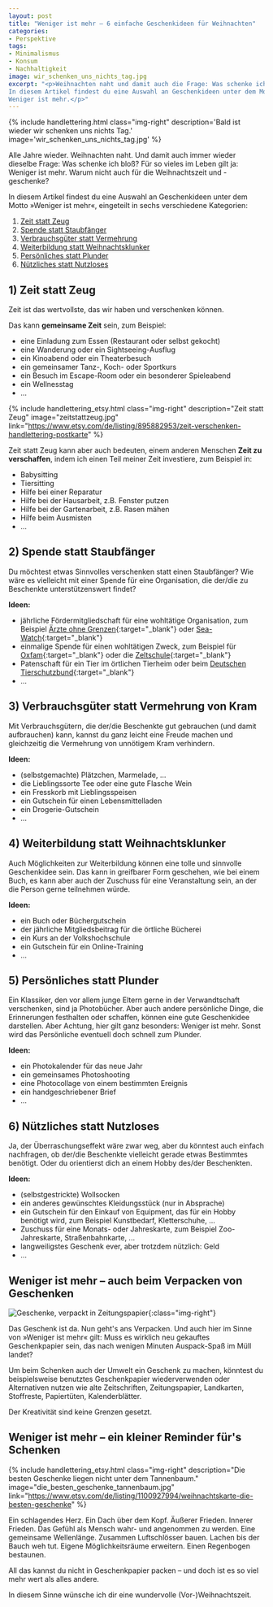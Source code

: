 ```yaml
---
layout: post
title: "Weniger ist mehr – 6 einfache Geschenkideen für Weihnachten"
categories:
- Perspektive
tags:
- Minimalismus
- Konsum
- Nachhaltigkeit
image: wir_schenken_uns_nichts_tag.jpg
excerpt: "<p>Weihnachten naht und damit auch die Frage: Was schenke ich bloß?
In diesem Artikel findest du eine Auswahl an Geschenkideen unter dem Motto:
Weniger ist mehr.</p>"
---
```


{% include handlettering.html
  class="img-right"
  description='Bald ist wieder wir schenken uns nichts Tag.'
  image='wir_schenken_uns_nichts_tag.jpg'
%}

Alle Jahre wieder. Weihnachten naht. Und damit auch immer wieder dieselbe Frage:
Was schenke ich bloß? Für so vieles im Leben gilt ja: Weniger ist mehr. Warum
nicht auch für die Weihnachtszeit und -geschenke?

In diesem Artikel findest du eine Auswahl an Geschenkideen unter dem Motto
»Weniger ist mehr«, eingeteilt in sechs verschiedene Kategorien:

1. [Zeit statt Zeug](#1-zeit-statt-zeug)
2. [Spende statt Staubfänger](#2-spende-statt-staubfänger)
3. [Verbrauchsgüter statt Vermehrung](#3-verbrauchsgüter-statt-vermehrung-von-kram)
4. [Weiterbildung statt Weihnachtsklunker](#4-weiterbildung-statt-weihnachtsklunker)
5. [Persönliches statt Plunder](#5-persönliches-statt-plunder)
6. [Nützliches statt Nutzloses](#6-nützliches-statt-nutzloses)

## 1) Zeit statt Zeug

Zeit ist das wertvollste, das wir haben und verschenken können.

Das kann **gemeinsame Zeit** sein, zum Beispiel:

* eine Einladung zum Essen (Restaurant oder selbst gekocht)
* eine Wanderung oder ein Sightseeing-Ausflug
* ein Kinoabend oder ein Theaterbesuch
* ein gemeinsamer Tanz-, Koch- oder Sportkurs
* ein Besuch im Escape-Room oder ein besonderer Spieleabend
* ein Wellnesstag
* ...

{% include handlettering_etsy.html
  class="img-right"
  description="Zeit statt Zeug"
  image="zeitstattzeug.jpg"
  link="https://www.etsy.com/de/listing/895882953/zeit-verschenken-handlettering-postkarte"
%}

Zeit statt Zeug kann aber auch bedeuten, einem anderen Menschen
**Zeit zu verschaffen**, indem ich einen Teil meiner Zeit investiere, zum
Beispiel in:

* Babysitting
* Tiersitting
* Hilfe bei einer Reparatur
* Hilfe bei der Hausarbeit, z.B. Fenster putzen
* Hilfe bei der Gartenarbeit, z.B. Rasen mähen
* Hilfe beim Ausmisten
* ...

## 2) Spende statt Staubfänger

Du möchtest etwas Sinnvolles verschenken statt einen Staubfänger? Wie wäre es
vielleicht mit einer Spende für eine Organisation, die der/die zu Beschenkte
unterstützenswert findet?

**Ideen:**

* jährliche Fördermitgliedschaft für eine wohltätige Organisation, zum Beispiel
  [Ärzte ohne Grenzen](https://www.aerzte-ohne-grenzen.de/online-spenden){:target="_blank"} oder [Sea-Watch](https://sea-watch.org/spenden/foerdermitglied/){:target="_blank"}
* einmalige Spende für einen wohltätigen Zweck, zum Beispiel für
  [Oxfam](https://unverpackt.oxfam.de/alle-geschenke){:target="_blank"} oder die [Zeltschule](https://www.zeltschule.org/jetzt-helfen/spenden/){:target="_blank"}
* Patenschaft für ein Tier im örtlichen Tierheim oder beim
  [Deutschen Tierschutzbund](https://www.tierschutzbund.de/spendenportal/pate-werden/geschenk-patenformular/){:target="_blank"}
* ...

## 3) Verbrauchsgüter statt Vermehrung von Kram

Mit Verbrauchsgütern, die der/die Beschenkte gut gebrauchen (und damit
aufbrauchen) kann, kannst du ganz leicht eine Freude machen und gleichzeitig die
Vermehrung von unnötigem Kram verhindern.

**Ideen:**

* (selbstgemachte) Plätzchen, Marmelade, ...
* die Lieblingssorte Tee oder eine gute Flasche Wein
* ein Fresskorb mit Lieblingsspeisen
* ein Gutschein für einen Lebensmittelladen
* ein Drogerie-Gutschein
* ...

## 4) Weiterbildung statt Weihnachtsklunker

Auch Möglichkeiten zur Weiterbildung können eine tolle und sinnvolle
Geschenkidee sein. Das kann in greifbarer Form geschehen, wie bei einem Buch, es
kann aber auch der Zuschuss für eine Veranstaltung sein, an der die Person
gerne teilnehmen würde.

**Ideen:**

* ein Buch oder Büchergutschein
* der jährliche Mitgliedsbeitrag für die örtliche Bücherei
* ein Kurs an der Volkshochschule
* ein Gutschein für ein Online-Training
* ...

## 5) Persönliches statt Plunder

Ein Klassiker, den vor allem junge Eltern gerne in der Verwandtschaft
verschenken, sind ja Photobücher. Aber auch andere persönliche Dinge, die
Erinnerungen festhalten oder schaffen, können eine gute Geschenkidee darstellen.
Aber Achtung, hier gilt ganz besonders: Weniger ist mehr. Sonst wird das
Persönliche eventuell doch schnell zum Plunder.

**Ideen:**

* ein Photokalender für das neue Jahr
* ein gemeinsames Photoshooting
* eine Photocollage von einem bestimmten Ereignis
* ein handgeschriebener Brief
* ...

## 6) Nützliches statt Nutzloses

Ja, der Überraschungseffekt wäre zwar weg, aber du könntest auch einfach
nachfragen, ob der/die Beschenkte vielleicht gerade etwas Bestimmtes benötigt.
Oder du orientierst dich an einem Hobby des/der Beschenkten.

**Ideen:**

* (selbstgestrickte) Wollsocken
* ein anderes gewünschtes Kleidungsstück (nur in Absprache)
* ein Gutschein für den Einkauf von Equipment, das für ein Hobby benötigt wird, zum Beispiel Kunstbedarf, Kletterschuhe, ...
* Zuschuss für eine Monats- oder Jahreskarte, zum Beispiel Zoo-Jahreskarte, Straßenbahnkarte, ...
* langweiligstes Geschenk ever, aber trotzdem nützlich: Geld
* ...

## Weniger ist mehr – auch beim Verpacken von Geschenken

![Geschenke, verpackt in Zeitungspapier]({{site.baseurl}}/assets/img/posts/geschenke-in-zeitungspapier.jpg){:class="img-right"}

Das Geschenk ist da. Nun geht's ans Verpacken. Und auch hier im Sinne von
»Weniger ist mehr« gilt: Muss es wirklich neu gekauftes Geschenkpapier sein, das
nach wenigen Minuten Auspack-Spaß im Müll landet?

Um beim Schenken auch der Umwelt ein Geschenk zu machen, könntest du
beispielsweise benutztes Geschenkpapier wiederverwenden oder Alternativen nutzen
wie alte Zeitschriften, Zeitungspapier, Landkarten, Stoffreste, Papiertüten,
Kalenderblätter.

Der Kreativität sind keine Grenzen gesetzt.

## Weniger ist mehr – ein kleiner Reminder für's Schenken

{% include handlettering_etsy.html
  class="img-right"
  description="Die besten Geschenke liegen nicht unter dem Tannenbaum."
  image="die_besten_geschenke_tannenbaum.jpg"
  link="https://www.etsy.com/de/listing/1100927994/weihnachtskarte-die-besten-geschenke"
%}

Ein schlagendes Herz. Ein Dach über dem Kopf. Äußerer Frieden. Innerer Frieden.
Das Gefühl als Mensch wahr- und angenommen zu werden. Eine gemeinsame
Wellenlänge. Zusammen Luftschlösser bauen. Lachen bis der Bauch weh tut. Eigene
Möglichkeitsräume erweitern. Einen Regenbogen bestaunen.

All das kannst du nicht in Geschenkpapier packen – und doch ist es so viel mehr
wert als alles andere.

In diesem Sinne wünsche ich dir eine wundervolle (Vor-)Weihnachtszeit.
